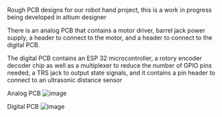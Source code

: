 Rough PCB designs for our robot hand project, this is a work in progress being developed in altium designer

There is an analog PCB that contains a motor driver, barrel jack power supply, a header to connect to the motor, and a header to connect to the digital PCB.

The digital PCB contains an ESP 32 microcontroller, a rotory encoder decoder chip as well as a multiplexer to reduce the number of GPIO pins needed, a TRS jack to output state signals, and it contains a pin header to connect to an ultrasonic distance sensor

Analog PCB
![image](https://user-images.githubusercontent.com/73015873/228427630-da930c62-378f-4253-94cb-56ebc1cf0e9d.png)

Digital PCB 
![image](https://user-images.githubusercontent.com/73015873/228427456-09ae915a-7056-497b-8f2e-29bda7fd18e0.png)
